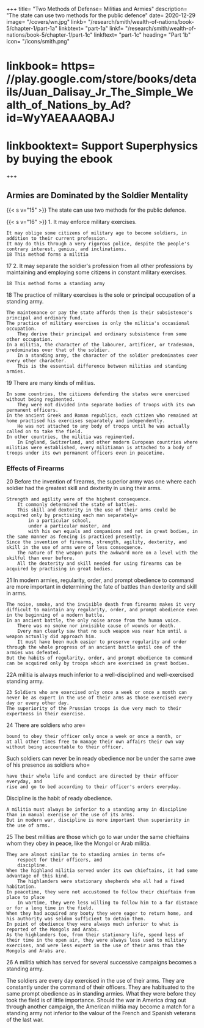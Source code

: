 +++
title=  "Two Methods of Defense=  Militias and Armies"
description=  "The state can use two methods for the public defence"
date=  2020-12-29
image=  "/covers/wn.jpg"
linkb=  "/research/smith/wealth-of-nations/book-5/chapter-1/part-1a"
linkbtext=  "part-1a"
linkf=  "/research/smith/wealth-of-nations/book-5/chapter-1/part-1c"
linkftext=  "part-1c"
heading=  "Part 1b"
icon=  "/icons/smith.png"
# linkbook=  https= //play.google.com/store/books/details/Juan_Dalisay_Jr_The_Simple_Wealth_of_Nations_by_Ad?id=WyYAEAAAQBAJ
# linkbooktext=  Support Superphysics by buying the ebook
+++


## Armies are Dominated by the Soldier Mentality


{{< s v="15" >}} The state can use two methods for the public defence.

{{< s v="16" >}} 1. It may enforce military exercises.

    It may oblige some citizens of military age to become soldiers, in addition to their current profession.
    It may do this through a very rigorous police, despite the people's contrary interest, genius, and inclinations.
    18 This method forms a militia

17 2. It may separate the soldier's profession from all other professions by maintaining and employing some citizens in constant military exercises.

    18 This method forms a standing army

18 The practice of military exercises is the sole or principal occupation of a standing army.

    The maintenance or pay the state affords them is their subsistence's principal and ordinary fund.
    The practice of military exercises is only the militia's occasional occupation.
        They derive their principal and ordinary subsistence from some other occupation.
    In a militia, the character of the labourer, artificer, or tradesman, predominates over that of the soldier.
        In a standing army, the character of the soldier predominates over every other character.
        This is the essential difference between militias and standing armies.

19 There are many kinds of militias.

    In some countries, the citizens defending the states were exercised without being regimented.
        They were not divided into separate bodies of troops with its own permanent officers.
    In the ancient Greek and Roman republics, each citizen who remained at home practised his exercises separately and independently.
        He was not attached to any body of troops until he was actually called on to take the field.
    In other countries, the militia was regimented.
        In England, Switzerland, and other modern European countries where militias were established, every militiaman is attached to a body of troops under its own permanent officers even in peacetime.


### Effects of Firearms

20 Before the invention of firearms, the superior army was one where each soldier had the greatest skill and dexterity in using their arms.

    Strength and agility were of the highest consequence.
        It commonly determined the state of battles.
        This skill and dexterity in the use of their arms could be acquired only by practising each man separately= 
            in a particular school,
            under a particular master, and
            with his own equals and companions and not in great bodies, in the same manner as fencing is practiced presently.
    Since the invention of firearms, strength, agility, dexterity, and skill in the use of arms were of less consequence.
        The nature of the weapon puts the awkward more on a level with the skilful than ever before.
        All the dexterity and skill needed for using firearms can be acquired by practising in great bodies.

21 In modern armies, regularity, order, and prompt obedience to command are more important in determining the fate of battles than dexterity and skill in arms.

    The noise, smoke, and the invisible death from firearms makes it very difficult to maintain any regularity, order, and prompt obedience even in the beginning of a modern battle.
    In an ancient battle, the only noise arose from the human voice.
        There was no smoke nor invisible cause of wounds or death.
        Every man clearly saw that no such weapon was near him until a weapon actually did approach him.
        It must have been much easier to preserve regularity and order through the whole progress of an ancient battle until one of the armies was defeated.
    But the habits of regularity, order, and prompt obedience to command can be acquired only by troops which are exercised in great bodies.

22A militia is always much inferior to a well-disciplined and well-exercised standing army.

    23 Soldiers who are exercised only once a week or once a month can never be as expert in the use of their arms as those exercised every day or every other day.
    The superiority of the Prussian troops is due very much to their expertness in their exercise.

24 There are soldiers who are= 

    bound to obey their officer only once a week or once a month, or
    at all other times free to manage their own affairs their own way without being accountable to their officer.

Such soldiers can never be in ready obedience nor be under the same awe of his presence as soldiers who= 

    have their whole life and conduct are directed by their officer everyday, and
    rise and go to bed according to their officer's orders everyday.

Discipline is the habit of ready obedience.

    A militia must always be inferior to a standing army in discipline than in manual exercise or the use of its arms.
    But in modern war, discipline is more important than superiority in the use of arms.


25 The best militias are those which go to war under the same chieftains whom they obey in peace, like the Mongol or Arab militia.

    They are almost similar to to standing armies in terms of= 
        respect for their officers, and
        discipline.
    When the highland militia served under its own chieftains, it had some advantage of this kind.
        The highlanders were stationary shepherds who all had a fixed habitation.
    In peacetime, they were not accustomed to follow their chieftain from place to place
        In wartime, they were less willing to follow him to a far distance or for a long time in the field.
    When they had acquired any booty they were eager to return home, and his authority was seldom sufficient to detain them.
    In point of obedience they were always much inferior to what is reported of the Mongols and Arabs.
    As the highlanders too, from their stationary life, spend less of their time in the open air, they were always less used to military exercises, and were less expert in the use of their arms than the Mongols and Arabs are.


26 A militia which has served for several successive campaigns becomes a standing army.

The soldiers are every day exercised in the use of their arms.
They are constantly under the command of their officers.
They are habituated to the same prompt obedience as in standing armies.
What they were before they took the field is of little importance.
Should the war in America drag out through another campaign, the American militia may become a match for a standing army not inferior to the valour of the French and Spanish veterans of the last war.
